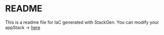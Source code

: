 # README
This is a readme file for IaC generated with StackGen.
You can modify your appStack -> [here](http://main.dev.stackgen.com/appstacks/5699654c-3abc-44d2-81e7-093e7c4d090d)
